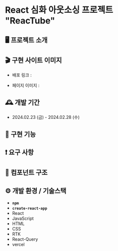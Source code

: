 # React 심화 아웃소싱 프로젝트 "ReacTube"

## 🖥️ 프로젝트 소개

## 🎬 구현 사이트 이미지

- 배포 링크 :

- 페이지 이미지 :

## 🕰️ 개발 기간

- 2024.02.23 (금) - 2024.02.28 (수)

## 📌 구현 기능

## ❗ 요구 사항

## 🔗 컴포넌트 구조

## ⚙️ 개발 환경 / 기술스택

- **`npm`**
- **`create-react-app`**
- React
- JavaScript
- HTML
- CSS
- RTK
- React-Query
- vercel
